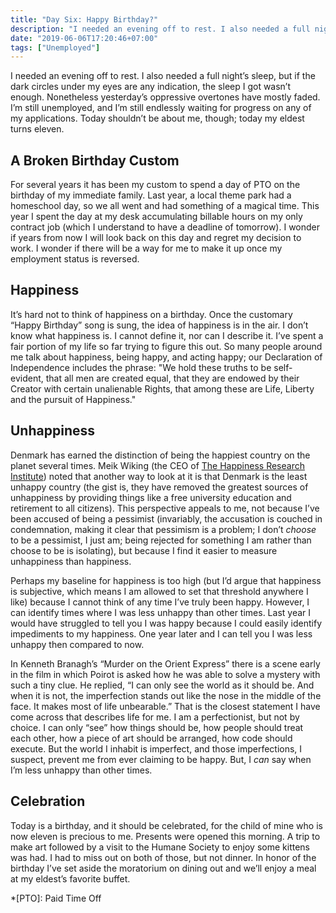 ```yaml
---
title: "Day Six: Happy Birthday?"
description: "I needed an evening off to rest. I also needed a full night’s sleep, but if the dark circles under my eyes are any indication, the sleep I got wasn’t enough. Nonetheless yesterday’s oppressive overtones have mostly faded. I’m still unemployed, and I’m still endlessly waiting for progress on any of my applications. Today shouldn’t be about me, though; today my eldest turns eleven."
date: "2019-06-06T17:20:46+07:00"
tags: ["Unemployed"]
---
```


I needed an evening off to rest. I also needed a full night’s sleep, but if the dark circles under my eyes are any indication, the sleep I got wasn’t enough. Nonetheless yesterday’s oppressive overtones have mostly faded. I’m still unemployed, and I’m still endlessly waiting for progress on any of my applications. Today shouldn’t be about me, though; today my eldest turns eleven.

## A Broken Birthday Custom
For several years it has been my custom to spend a day of PTO on the birthday of my immediate family. Last year, a local theme park had a homeschool day, so we all went and had something of a magical time. This year I spent the day at my desk accumulating billable hours on my only contract job (which I understand to have a deadline of tomorrow). I wonder if years from now I will look back on this day and regret my decision to work. I wonder if there will be a way for me to make it up once my employment status is reversed.

## Happiness
It’s hard not to think of happiness on a birthday. Once the customary “Happy Birthday” song is sung, the idea of happiness is in the air. I don’t know what happiness is. I cannot define it, nor can I describe it. I’ve spent a fair portion of my life so far trying to figure this out. So many people around me talk about happiness, being happy, and acting happy; our Declaration of Independence includes the phrase: "We hold these truths to be self-evident, that all men are created equal, that they are endowed by their Creator with certain unalienable Rights, that among these are Life, Liberty and the pursuit of Happiness."

## Unhappiness
Denmark has earned the distinction of being the happiest country on the planet several times. Meik Wiking (the CEO of [The Happiness Research Institute](https://www.happinessresearchinstitute.com)) noted that another way to look at it is that Denmark is the least unhappy country (the gist is, they have removed the greatest sources of unhappiness by providing things like a free university education and retirement to all citizens). This perspective appeals to me, not because I’ve been accused of being a pessimist (invariably, the accusation is couched in condemnation, making it clear that pessimism is a problem; I don’t _choose_ to be a pessimist, I just am; being rejected for something I am rather than choose to be is isolating), but because I find it easier to measure unhappiness than happiness.

Perhaps my baseline for happiness is too high (but I’d argue that happiness is subjective, which means I am allowed to set that threshold anywhere I like) because I cannot think of any time I’ve truly been happy. However, I can identify times where I was less unhappy than other times. Last year I would have struggled to tell you I was happy because I could easily identify impediments to my happiness. One year later and I can tell you I was less unhappy then compared to now.

In Kenneth Branagh’s “Murder on the Orient Express” there is a scene early in the film in which Poirot is asked how he was able to solve a mystery with such a tiny clue. He replied, “I can only see the world as it should be. And when it is not, the imperfection stands out like the nose in the middle of the face. It makes most of life unbearable.” That is the closest statement I have come across that describes life for me. I am a perfectionist, but not by choice. I can only “see” how things should be, how people should treat each other, how a piece of art should be arranged, how code should execute. But the world I inhabit is imperfect, and those imperfections, I suspect, prevent me from ever claiming to be happy. But, I _can_ say when I’m less unhappy than other times.

## Celebration
Today is a birthday, and it should be celebrated, for the child of mine who is now eleven is precious to me. Presents were opened this morning. A trip to make art followed by a visit to the Humane Society to enjoy some kittens was had. I had to miss out on both of those, but not dinner. In honor of the birthday I’ve set aside the moratorium on dining out and we’ll enjoy a meal at my eldest’s favorite buffet.

*[PTO]: Paid Time Off
